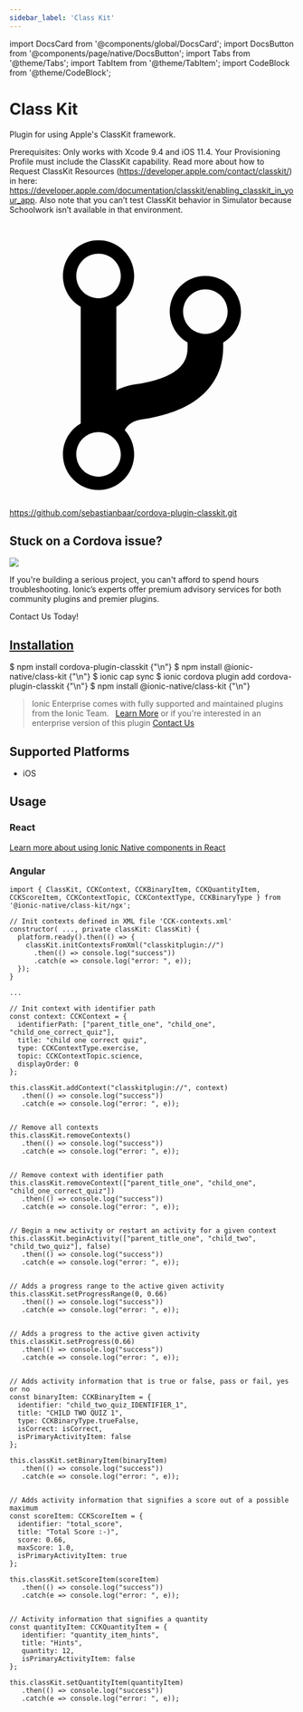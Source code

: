 ```yaml
---
sidebar_label: 'Class Kit'
---
```


import DocsCard from '@components/global/DocsCard';
import DocsButton from '@components/page/native/DocsButton';
import Tabs from '@theme/Tabs';
import TabItem from '@theme/TabItem';
import CodeBlock from '@theme/CodeBlock';

# Class Kit

Plugin for using Apple's ClassKit framework.

Prerequisites:
Only works with Xcode 9.4 and iOS 11.4. Your Provisioning Profile must include the ClassKit capability. Read more about how to Request ClassKit Resources (https://developer.apple.com/contact/classkit/) in here: https://developer.apple.com/documentation/classkit/enabling_classkit_in_your_app.
Also note that you can’t test ClassKit behavior in Simulator because Schoolwork isn’t available in that environment.

<p><a href="https://github.com/sebastianbaar/cordova-plugin-classkit.git" target="_blank" rel="noopener" className="git-link">
  <svg viewBox="0 0 512 512"><path d="M416 160c0-35.3-28.7-64-64-64s-64 28.7-64 64c0 23.7 12.9 44.3 32 55.4v8.6c0 19.9-7.8 33.7-25.3 44.9-15.4 9.8-38.1 17.1-67.5 21.5-14 2.1-25.7 6-35.2 10.7V151.4c19.1-11.1 32-31.7 32-55.4 0-35.3-28.7-64-64-64S96 60.7 96 96c0 23.7 12.9 44.3 32 55.4v209.2c-19.1 11.1-32 31.7-32 55.4 0 35.3 28.7 64 64 64s64-28.7 64-64c0-16.6-6.3-31.7-16.7-43.1 1.9-4.9 9.7-16.3 29.4-19.3 38.8-5.8 68.9-15.9 92.3-30.8 36-22.8 55-57 55-98.8v-8.6c19.1-11.1 32-31.7 32-55.4zM160 56c22.1 0 40 17.9 40 40s-17.9 40-40 40-40-17.9-40-40 17.9-40 40-40zm0 400c-22.1 0-40-17.9-40-40s17.9-40 40-40 40 17.9 40 40-17.9 40-40 40zm192-256c-22.1 0-40-17.9-40-40s17.9-40 40-40 40 17.9 40 40-17.9 40-40 40z"></path></svg> https://github.com/sebastianbaar/cordova-plugin-classkit.git
</a></p>

<h2>Stuck on a Cordova issue?</h2>
<DocsCard className="cordova-ee-card" header="Don't waste precious time on plugin issues." href="https://ionicframework.com/sales?product_of_interest=Ionic%20Native">
  <div>
    <img src="/docs/icons/native-cordova-bot.png" class="cordova-ee-img" />
    <p>If you're building a serious project, you can't afford to spend hours troubleshooting. Ionic’s experts offer premium advisory services for both community plugins and premier plugins.</p>
    <DocsButton className="native-ee-detail">Contact Us Today!</DocsButton>
  </div>
</DocsCard>

<h2 id="installation">
  <a href="#installation">Installation</a>
</h2>
<Tabs groupId="runtime" defaultValue="Capacitor" values={[
  {value: 'Capacitor', label: 'Capacitor'},
  {value: 'Cordova', label: 'Cordova'},
  {value: 'Enterprise', label: 'Enterprise'},
]}>
  <TabItem value="Capacitor">
    <CodeBlock className="language-shell">
      $ npm install cordova-plugin-classkit {"\n"}
      $ npm install @ionic-native/class-kit {"\n"}
      $ ionic cap sync
    </CodeBlock>
  </TabItem>
  <TabItem value="Cordova">
    <CodeBlock className="language-shell">
      $ ionic cordova plugin add cordova-plugin-classkit {"\n"}
      $ npm install @ionic-native/class-kit {"\n"}
    </CodeBlock>
  </TabItem>
  <TabItem value="Enterprise">
    <blockquote>Ionic Enterprise comes with fully supported and maintained plugins from the Ionic Team. &nbsp;
      <a class="btn" href="https://ionic.io/docs/premier-plugins">Learn More</a> or if you're interested in an enterprise version of this plugin <a class="btn" href="https://ionicframework.com/sales?product_of_interest=Ionic%20Enterprise%20Engine">Contact Us</a></blockquote>
  </TabItem>
</Tabs>

## Supported Platforms

- iOS

## Usage

### React

[Learn more about using Ionic Native components in React](../native-community.md#react)

### Angular

```tsx
import { ClassKit, CCKContext, CCKBinaryItem, CCKQuantityItem, CCKScoreItem, CCKContextTopic, CCKContextType, CCKBinaryType } from '@ionic-native/class-kit/ngx';

// Init contexts defined in XML file 'CCK-contexts.xml'
constructor( ..., private classKit: ClassKit) {
  platform.ready().then(() => {
    classKit.initContextsFromXml("classkitplugin://")
      .then(() => console.log("success"))
      .catch(e => console.log("error: ", e));
  });
}

...

// Init context with identifier path
const context: CCKContext = {
  identifierPath: ["parent_title_one", "child_one", "child_one_correct_quiz"],
  title: "child one correct quiz",
  type: CCKContextType.exercise,
  topic: CCKContextTopic.science,
  displayOrder: 0
};

this.classKit.addContext("classkitplugin://", context)
   .then(() => console.log("success"))
   .catch(e => console.log("error: ", e));


// Remove all contexts
this.classKit.removeContexts()
   .then(() => console.log("success"))
   .catch(e => console.log("error: ", e));


// Remove context with identifier path
this.classKit.removeContext(["parent_title_one", "child_one", "child_one_correct_quiz"])
   .then(() => console.log("success"))
   .catch(e => console.log("error: ", e));


// Begin a new activity or restart an activity for a given context
this.classKit.beginActivity(["parent_title_one", "child_two", "child_two_quiz"], false)
   .then(() => console.log("success"))
   .catch(e => console.log("error: ", e));


// Adds a progress range to the active given activity
this.classKit.setProgressRange(0, 0.66)
   .then(() => console.log("success"))
   .catch(e => console.log("error: ", e));


// Adds a progress to the active given activity
this.classKit.setProgress(0.66)
   .then(() => console.log("success"))
   .catch(e => console.log("error: ", e));


// Adds activity information that is true or false, pass or fail, yes or no
const binaryItem: CCKBinaryItem = {
  identifier: "child_two_quiz_IDENTIFIER_1",
  title: "CHILD TWO QUIZ 1",
  type: CCKBinaryType.trueFalse,
  isCorrect: isCorrect,
  isPrimaryActivityItem: false
};

this.classKit.setBinaryItem(binaryItem)
   .then(() => console.log("success"))
   .catch(e => console.log("error: ", e));


// Adds activity information that signifies a score out of a possible maximum
const scoreItem: CCKScoreItem = {
  identifier: "total_score",
  title: "Total Score :-)",
  score: 0.66,
  maxScore: 1.0,
  isPrimaryActivityItem: true
};

this.classKit.setScoreItem(scoreItem)
   .then(() => console.log("success"))
   .catch(e => console.log("error: ", e));


// Activity information that signifies a quantity
const quantityItem: CCKQuantityItem = {
   identifier: "quantity_item_hints",
   title: "Hints",
   quantity: 12,
   isPrimaryActivityItem: false
};

this.classKit.setQuantityItem(quantityItem)
   .then(() => console.log("success"))
   .catch(e => console.log("error: ", e));

```
